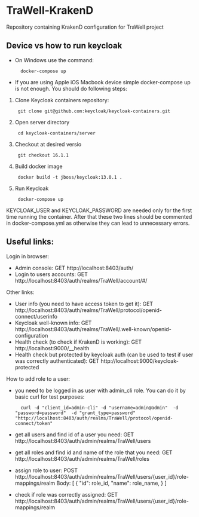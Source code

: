 
# TraWell-KrakenD

Repository containing KrakenD configuration for TraWell project

## Device vs how to run keycloak

- On Windows use the command: 
 
        docker-compose up 
- If you are using Apple iOS Macbook device simple docker-compose up is not enough. You should do following steps:

1. Clone Keycloak containers repository: 
        
        git clone git@github.com:keycloak/keycloak-containers.git
2. Open server directory 

        cd keycloak-containers/server
3. Checkout at desired versio 

        git checkout 16.1.1
4. Build docker image 

        docker build -t jboss/keycloak:13.0.1 .
5. Run Keycloak 

        docker-compose up


KEYCLOAK_USER and KEYCLOAK_PASSWORD are needed only for the first time running the container. After that these two lines should be commented in docker-compose.yml as otherwise they can lead to unnecessary errors.


## Useful links:

Login in browser:
- Admin console: GET http://localhost:8403/auth/
- Login to users accounts: GET http://localhost:8403/auth/realms/TraWell/account/#/

Other links:
- User info (you need to have access token to get it): GET http://localhost:8403/auth/realms/TraWell/protocol/openid-connect/userinfo
- Keycloak well-known info: GET http://localhost:8403/auth/realms/TraWell/.well-known/openid-configuration
- Health check (to check if KrakenD is working): GET http://localhost:9000/__health
- Health check but protected by keycloak auth (can be used to test if user was correctly authenticated): GET http://localhost:9000/keycloak-protected

How to add role to a user:
- you need to be logged in as user with admin_cli role. You can do it by basic curl for test purposes: 
        
        curl -d "client_id=admin-cli" -d "username=admin@admin"  -d "password=password"  -d "grant_type=password"  "http://localhost:8403/auth/realms/TraWell/protocol/openid-connect/token"

- get all users and find id of a user you need: GET http://localhost:8403/auth/admin/realms/TraWell/users
- get all roles and find id and name of the role that you need: GET http://localhost:8403/auth/admin/realms/TraWell/roles
- assign role to user: POST http://localhost:8403/auth/admin/realms/TraWell/users/{user_id}/role-mappings/realm
  Body:
        [
         {
                "id": role_id,
                "name": role_name,
         }
        ]
- check if role was correctly assigned: GET http://localhost:8403/auth/admin/realms/TraWell/users/{user_id}/role-mappings/realm
